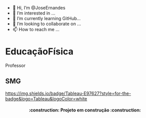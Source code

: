 - 👋 Hi, I’m @JoseErnandes
- 👀 I’m interested in ...
- 🌱 I’m currently learning GitHub...
- 💞️ I’m looking to collaborate on ...
- 📫 How to reach me ...

<!---
JoseErnandes/JoseErnandes is a ✨ special ✨ repository because its `README.md` (this file) appears on your GitHub profile.
You can click the Preview link to take a look at your changes.
--->
# EducaçãoFísica
Professor
## SMG

https://img.shields.io/badge/Tableau-E97627?style=for-the-badge&logo=Tableau&logoColor=white

<h4 align="center"> 
    :construction:  Projeto em construção  :construction:
</h4>
